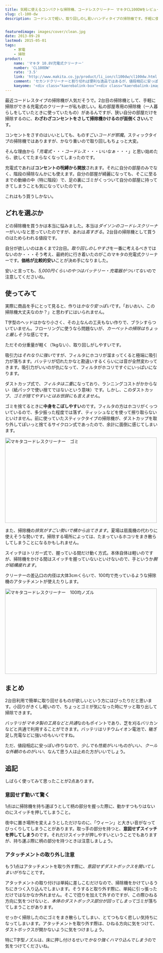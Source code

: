 ```yaml
---
title: 気軽に使えるコンパクトな掃除機、コードレスクリーナー マキタCL100DWをレビュー
slug: cl-100-dw
description: コードレスで軽い、取り回しのし易いハンディタイプの掃除機です。手軽に使えるので、2台目の掃除機として活躍してくれます。吸引力はそこそこ強いのですが、作りはとても安っぽいです。手軽ですが、使うときに気をつけるポイントがいくつかあります。


featuredimage: images/cover/clean.jpg
date: 2013-09-28
lastmod: 2015-05-01
tags: 
    - 家電
    - 掃除
product:
    name: 'マキタ 10.8V充電式クリーナー'
    number: 'CL100DW'
    rate: '3.5'
    link: 'http://www.makita.co.jp/product/li_ion/cl100dw/cl100dw.html'
    comment: 'セカンドクリーナーと割り切れば便利な逸品ではあるが、値段相応に安っぽい。'
    kaeyome: '<div class="kaerebalink-box"><div class="kaerebalink-image"><a href="http://www.amazon.co.jp/exec/obidos/ASIN/B002DCHPYM/illusionspace-22/ref=nosim/" rel="nofollow" target="_blank"><img src="http://ecx.images-amazon.com/images/I/31NiWDnKCVL._SL160_.jpg" style="border: none;" /></a></div><div class="kaerebalink-info"><div class="kaerebalink-name"><a href="http://www.amazon.co.jp/exec/obidos/ASIN/B002DCHPYM/illusionspace-22/ref=nosim/" rel="nofollow" target="_blank">マキタ 10.8V充電式クリーナー CL100DW</a><div class="kaerebalink-powered-date">posted with <a href="http://kaereba.com" rel="nofollow" target="_blank">カエレバ</a></div></div><div class="kaerebalink-detail"> マキタ     </div><div class="kaerebalink-link1"><div class="shoplinkamazon"><a href="http://www.amazon.co.jp/gp/search?keywords=CL100DW&__mk_ja_JP=%83J%83%5E%83J%83i&tag=illusionspace-22" rel="nofollow" target="_blank" title="アマゾン" >Amazonで購入</a></div><div class="shoplinkrakuten"><a href="http://hb.afl.rakuten.co.jp/hgc/0e95387f.f2aef20d.0e953880.25e412bd/?pc=http%3A%2F%2Fsearch.rakuten.co.jp%2Fsearch%2Fmall%2FCL100DW%2F-%2Ff.1-p.1-s.1-sf.0-st.A-v.2%3Fx%3D0%26scid%3Daf_ich_link_urltxt%26m%3Dhttp%3A%2F%2Fm.rakuten.co.jp%2F" rel="nofollow" target="_blank" title="楽天市場" >楽天市場で購入</a></div></div></div><div class="booklink-footer" style="clear: left"></div></div>'
---
```


最近コードレスタイプの掃除機が人気だそうで。2台目の掃除機として、手軽に掃除ができる充電式のクリーナーが私も欲しい。私の部屋専用の掃除機（一人暮らしをしていたときに使っていたもの）があるんですが、狭い自分の部屋だけを掃除するのに、<strong>わざわざコンセントをさして掃除機かけるのが面倒くさい</strong>んです。

コンセントをさすのはいいとしても、ものすごい<em>コードが邪魔</em>。スティックタイプの掃除機ではありますが、かなり重いので取り回しもちょっと大変。

そんな理由から「<em>充電式・・・コードレス・・・いいなぁ・・・</em>」と思い始めたら、欲しくてたまらなくなってしまったのです。

充電式であれば<strong>コンセントの呪縛から開放</strong>されます。それに自分の部屋のみでなく、階段の掃除なんかにも使えます。自分の部屋が綺麗になっても、そこに至るまでの動線の中（特に階段）で、足の裏にゴミがくっついて自分の部屋に持ってきてしまうことも気になっていたのです。

これはもう買うしかない。


## どれを選ぶか


どの掃除機を買うかは本当に悩みました。本当は<em>ダイソンのコードレスクリーナー</em>がいいなと思っていたのですが、あれは<em>高すぎる</em>。2台目の掃除機として買うのはためらわれる値段です。

自分が欲しいのはあくまで2台目。<em>取り回しのしやすさ</em>を一番に考えるべきではないのか・・・そう考え、最終的に行き着いたのがこのマキタの充電式クリーナーです。<strong>価格が比較的安い</strong>ことが決め手になりました。

安いと言っても、<em>5,000円くらいのやつはバッテリー・充電器がついてない</em>ので注意してくださいね。


## 使ってみて


実際に商品を手にとって見ると、作りは<em>かなり安っぽい</em>です。「おいおい、この掃除機大丈夫なのか？」と思わずにはいられません。

T字型のヘッドはかなり小さく、その上なんの工夫もない作りで、ブラシすらついていません。フローリングに使うなら問題ないが、<em>カーペットの掃除はちょっと厳しそう</em>な感じです。

ただその分重量が軽く（1kgない）、取り回しがしやすいです。

吸引力は<em>それなりに強い</em>ですが、フィルタにホコリが溜まってくると極端に吸引力が落ちます。バッテリが切れたかなと勘違いするくらいには音が全然変わってきます。吸引力がいいのが仇になって、フィルタがホコリですぐにいっぱいになります。

ダストカップ式で、<em>フィルタは二重</em>になっており、ランニングコストがかからない（紙パックで使い捨てではないという意味）です。しかし、このダストカップ、<em>ゴミが捨てやすいとはお世辞にも言えません</em>。

ゴミを捨てるときに<strong>中身をこぼしやすい</strong>のです。フィルタの方はホコリがくっついているので、多少振った程度では落ず、ティッシュなどを使って擦り取らないといけません。前に使っていたスティックタイプの掃除機が、ダストカップを取り外してぽいっと捨てるサイクロン式であったので、余計に面倒に感じてしまいます。

<img src="https://wantit.gcreate.jp/wp-content/uploads/2013/09/P9221602.jpg" alt="マキタコードレスクリーナー　ゴミ" width="500" height="281" class="size-full wp-image-143" srcset="https://wantit.gcreate.jp/wp-content/uploads/2013/09/P9221602.jpg 500w, https://wantit.gcreate.jp/wp-content/uploads/2013/09/P9221602-300x168.jpg 300w, https://wantit.gcreate.jp/wp-content/uploads/2013/09/P9221602-100x56.jpg 100w" sizes="(max-width: 500px) 100vw, 500px" />

また、掃除機の<em>排気がすごい勢いで横から出てきます</em>。夏場は扇風機の代わりに使えそうな勢いです。掃除する場所によっては、たまっているホコリをまき散らしてしまうことになるかもしれません。

スイッチはトリガー式で、握っている間だけ動く方式。本体自体は軽いのですが、掃除機をかける間はスイッチを握っていないといけないので、手というか<em>腕が結構疲れます</em>。

クリーナーの差込口の内径は大体3cmくらいで、100均で売っているような掃除機のアタッチメントが使えたりします。

<img src="https://wantit.gcreate.jp/wp-content/uploads/2013/09/P9221623.jpg" alt="マキタコードレスクリーナー　100均ノズル" width="500" height="281" class="size-full wp-image-146" srcset="https://wantit.gcreate.jp/wp-content/uploads/2013/09/P9221623.jpg 500w, https://wantit.gcreate.jp/wp-content/uploads/2013/09/P9221623-300x168.jpg 300w, https://wantit.gcreate.jp/wp-content/uploads/2013/09/P9221623-100x56.jpg 100w" sizes="(max-width: 500px) 100vw, 500px" />


## まとめ


2台目利用で簡単に取り回せるものが欲しいという方にはぴったりだと思います。小回りがきくし軽いので、ちょっとゴミが気になった時にサッと取り出して掃除できます。

バッテリが<em>マキタ製の工具などと共通</em>なのもポイントであり、芝を刈るバリカンなどと共通で利用することができます。バッテリはリチウムイオン電池で、継ぎ足し充電などに強いのもいいですね。

ただ、値段相応に安っぽい作りなので、<em>少しでも性能がいい</em>ものがいい、<em>クールな外観のものがいい</em>、なんて思う人は止めた方がいいでしょう。


## 追記


しばらく使ってみて思ったことが2点あります。


### 意図せず動いて驚く


1点はに掃除機を持ち運ぼうとして柄の部分を握った際に、動かすつもりはないのにスイッチを押してしまうこと。

夜中に置き場所を変えようとしただけなのに、「ウィーン」と大きい音がなってびっくりしてしまうことがあります。取っ手の部分を持つと、<strong>意図せずスイッチを押してしまう</strong>のです。それだけスイッチが押しやすいということでもありますが、持ち運ぶ際に柄の部分を持つときは注意しましょう。


### アタッチメントの取り外し注意


もう1点はアタッチメントを取り外す際に、<em>意図せずダストボックスを開いてしまいがち</em>なことです。

アタッチメントの取り付けは単純に差しこむだけなので、掃除機をかけているうちにきつく入り込んでしまいます。そうすると取り外す際に、単純に引っ張っただけではなかなか外れません。そこで捻りを加えて外すのですが、この際ひねる方向に気をつけないと、<em>本体のダストボックス部分が回ってしまって</em>ゴミが落ちてしまうことがあります。

せっかく掃除したのにゴミをまき散らしてしまい、とてつもなく悲しい気持ちになってしまいます。アタッチメントを取り外す際は、ひねる方向に気をつけて、ダストボックスが開かないように気をつけましょう。

特にT字型ノズルは、床に押し付けるせいで<em>かなり強くハマり込んでしまう</em>ので気をつけてくださいね。


  